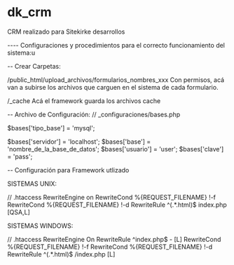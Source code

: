 dk_crm
======

CRM realizado para Sitekirke desarrollos

---- Configuraciones y procedimientos para el correcto funcionamiento del sistema:u

-- Crear Carpetas:

/public_html/upload_archivos/formularios_nombres_xxx
Con permisos, acá van a subirse los archivos que carguen en el sistema de cada formulario.

/_cache
Acá el framework guarda los archivos cache




-- Archivo de Configuración:
// _configuraciones/bases.php

$bases['tipo_base'] = 'mysql';

$bases['servidor']  = 'localhost';
$bases['base']      = 'nombre_de_la_base_de_datos';
$bases['usuario']   = 'user';
$bases['clave']     = 'pass';




-- Configuración para Framework utlizado

SISTEMAS UNIX:

// .htaccess 
<IfModule mod_rewrite.c>
    RewriteEngine on
    RewriteCond %{REQUEST_FILENAME} !-f
    RewriteCond %{REQUEST_FILENAME} !-d
    RewriteRule ^(.*\.html)$ index.php [QSA,L]
</IfModule>
 
SISTEMAS WINDOWS:

 // .htaccess 
RewriteEngine On
RewriteRule ^index\.php$ - [L]
RewriteCond %{REQUEST_FILENAME} !-f
RewriteCond %{REQUEST_FILENAME} !-d
RewriteRule ^(.*\.html)$ /index.php [L]
